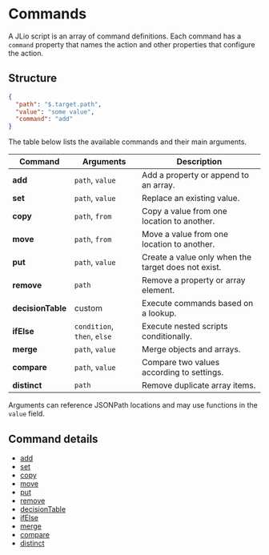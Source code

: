 # Commands

A JLio script is an array of command definitions. Each command has a `command` property that names the action and other properties that configure the action.

## Structure

```json
{
  "path": "$.target.path",
  "value": "some value",
  "command": "add"
}
```

The table below lists the available commands and their main arguments.

| Command | Arguments | Description |
|---|---|---|
| **add** | `path`, `value` | Add a property or append to an array. |
| **set** | `path`, `value` | Replace an existing value. |
| **copy** | `path`, `from` | Copy a value from one location to another. |
| **move** | `path`, `from` | Move a value from one location to another. |
| **put** | `path`, `value` | Create a value only when the target does not exist. |
| **remove** | `path` | Remove a property or array element. |
| **decisionTable** | custom | Execute commands based on a lookup. |
| **ifElse** | `condition`, `then`, `else` | Execute nested scripts conditionally. |
| **merge** | `path`, `value` | Merge objects and arrays. |
| **compare** | `path`, `value` | Compare two values according to settings. |
| **distinct** | `path` | Remove duplicate array items. |

Arguments can reference JSONPath locations and may use functions in the `value` field.

## Command details

- [add](commands/add.md)
- [set](commands/set.md)
- [copy](commands/copy.md)
- [move](commands/move.md)
- [put](commands/put.md)
- [remove](commands/remove.md)
- [decisionTable](commands/decisionTable.md)
- [ifElse](commands/ifElse.md)
- [merge](commands/merge.md)
- [compare](commands/compare.md)
- [distinct](commands/distinct.md)
